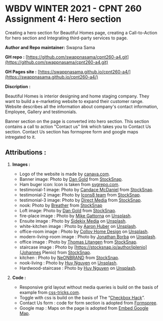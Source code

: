 # WBDV WINTER 2021 - CPNT 260 Assignment 4: Hero section

Creating a hero section for Beautiful Homes page, creating a Call-to-Action for hero section and Integrating third-party services to page.

**Author and Repo maintainer:** Swapna Sama

**GH repo :** [https://github.com/swappnasama/cpnt260-a4.git](https://github.com/swappnasama/cpnt260-a4.git)

**GH Pages site :** [https://swappnasama.github.io/cpnt260-a4/](https://swappnasama.github.io/cpnt260-a4/)

**Discription :** 

Beautiful Homes is interior designing and home staging company. They want to build a e-marketing website to expand their customer range. Website describes all the information about company's contact information, Employee, Gallery and testimonials.

Banner section on the page is converted into hero section. This section contains a call to action "Contact us" link which takes you to Contact Us section. Contact Us section has formspree form and google maps intregated to it.

## Attributions :

1. **Images :**

    - Logo of the website is made by [canava.com](https://www.canva.com).
    - Banner image: Photo by [Dan Gold](https://stocksnap.io/author/35902) from [StockSnap](https://stocksnap.io).
    - Ham buger icon: Icon is taken from [svgrepo.com](https://www.svgrepo.com/).
    - testimonial-1 image: Photo by [Candace McDaniel](https://stocksnap.io/author/candacemcdaniel) from [StockSnap](https://stocksnap.io).
    - testimonial-2 image: Photo by [Icons8 team](https://stocksnap.io/author/icons8) from [StockSnap](https://stocksnap.io).
    - testimonial-3 image: Photo by [Direct Media](https://stocksnap.io/author/directmedia) from [StockSnap](https://stocksnap.io).
    - nook: Photo by [Breather](https://stocksnap.io/author/746) from [StockSnap](https://stocksnap.io)
    - Loft image: Photo by [Dan Gold](https://stocksnap.io/author/35902) from [StockSnap](https://stocksnap.io).
    - fire-place image : Photo by [Mike Gattorna](https://unsplash.com/@mikegattorna?utm_source=unsplash&amp;utm_medium=referral&amp;utm_content=creditCopyText) on [Unsplash](https://unsplash.com/s/photos/fireplace?utm_source=unsplash&amp;utm_medium=referral&amp;utm_content=creditCopyText).
    - Ensuite image : Photo by [Sidekix Media](https://unsplash.com/@sidekix?utm_source=unsplash&amp;utm_medium=referral&amp;utm_content=creditCopyText) on [Unsplash](https://unsplash.com/s/photos/fireplace?utm_source=unsplash&amp;utm_medium=referral&amp;utm_content=creditCopyText).
    - white-kitchen image : Photo by [Aaron Huber](https://unsplash.com/@aahubs?utm_source=unsplash&amp;utm_medium=referral&amp;utm_content=creditCopyText) on [Unsplash](https://unsplash.com/s/photos/fireplace?utm_source=unsplash&amp;utm_medium=referral&amp;utm_content=creditCopyText).
    - office-room image : Photo by [Collov Home Design](https://unsplash.com/@collovhome?utm_source=unsplash&amp;utm_medium=referral&amp;utm_content=creditCopyText) on [Unsplash](https://unsplash.com/s/photos/fireplace?utm_source=unsplash&amp;utm_medium=referral&amp;utm_content=creditCopyText).
    - modern-living-room image : Photo by [Jonathan Borba](https://unsplash.com/@jonathanborba?utm_source=unsplash&amp;utm_medium=referral&amp;utm_content=creditCopyText) on [Unsplash](https://unsplash.com/s/photos/fireplace?utm_source=unsplash&amp;utm_medium=referral&amp;utm_content=creditCopyText).
    - office image : Photo by [Thomas Litangen](https://stocksnap.io/author/29374) from [StockSnap](https://stocksnap.io).
    - staircase image : Photo by [https://stocksnap.io/author/jplenio](Johannes Plenio) from [StockSnap](https://stocksnap.io).
    - kitchen : Photo by [NeONBRAND](https://stocksnap.io/author/42732) from [StockSnap](https://stocksnap.io).
    - nook-living : Photo by [Huy Nguyen](https://unsplash.com/@huynguyen_pch?utm_source=unsplash&amp;utm_medium=referral&amp;utm_content=creditCopyText) on [Unsplash](https://unsplash.com/s/photos/interior-designer?utm_source=unsplash&amp;utm_medium=referral&amp;utm_content=creditCopyText). 
    -  Hardwood-staircase : Photo by [Huy Nguyen](https://unsplash.com/@huynguyen_pch?utm_source=unsplash&amp;utm_medium=referral&amp;utm_content=creditCopyText) on [Unsplash](https://unsplash.com/s/photos/interior-designer?utm_source=unsplash&amp;utm_medium=referral&amp;utm_content=creditCopyText). 

2. **Code :**
  
    - Responsive grid layout without media queries is build on the basis of example from [css-tricks.com](https://css-tricks.com/a-responsive-grid-layout-with-no-media-queries/).
    - Toggle with css is build on the basis of The “[Checkbox Hack](https://css-tricks.com/the-checkbox-hack/)”.
    - Contact Us form : code for form section is adopted from [Formspree](https://formspree.io/forms/mnqorowb/integration).
    - Google map : Maps on the page is adopted from [Embed Google Map](https://www.embedgooglemap.net/?gclid=EAIaIQobChMI8L3ilP7W7gIVExmtBh2qTQywEAAYAyAAEgJtoPD_BwE).